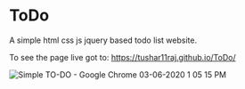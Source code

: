 # ToDo
A simple html css js jquery based todo list website.

To see the page live got to:
https://tushar11raj.github.io/ToDo/

![Simple TO-DO - Google Chrome 03-06-2020 1 05 15 PM](https://user-images.githubusercontent.com/52966308/83609025-4ab34d00-a59b-11ea-95f4-d12b12d4f1d6.png)


